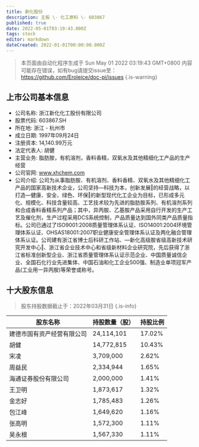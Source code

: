 ```yaml
---
title: 新化股份
description: 主板 \- 化工原料 \- 603867
published: true
date: 2022-05-01T03:19:43.000Z
tags: stock
editor: markdown
dateCreated: 2022-01-01T00:00:00.000Z
---
```


> 本页面由自动化程序生成于 Sun May 01 2022 03:19:43 GMT+0800
> 内容可能存在错误，如有bug请提交issue至：https://github.com/Eroleice/doc-pi/issues
{.is-warning}

## 上市公司基本信息
- 公司名称: 浙江新化化工股份有限公司
- 股票代码: 603867.SH
- 所在地: 浙江 - 杭州市
- 成立日期: 1997年09月24日
- 注册资本: 14,140.99万元
- 法定代表人: 胡健
- 主营业务: 脂肪胺，有机溶剂，香料香精，双氧水及其他精细化工产品的生产经营
- 公司官网: www.xhchem.com
- 公司介绍: 公司为从事脂肪胺、有机溶剂、香料香精、双氧水及其他精细化工产品的国家高新技术企业，公司坚持―科技为本，创新发展‖的经营战略，以打造―健康、安全、绿色、环保‖的新型现代化工企业为目标，已形成多元化、规模化、科技含量较高、工艺技术较为先进的脂肪胺系列、有机溶剂系列和合成香料香精系列产品；其中，异丙胺、乙基胺产品采用自行开发的生产工艺及催化剂，生产过程采用DCS系统控制，产品质量达到国外同类产品质量指标。公司已通过了ISO9001:2008质量管理体系认证、ISO14001:2004环境管理体系认证、OHSAS18001:2007职业健康安全管理体系认证及两化融合管理体系认证。公司建有浙江省博士后科研工作站、―新化高级胺省级高新技术研究开发中心‖、浙江省企业技术中心和省级新材料企业研究院，先后获得了浙江省标准创新型企业、浙江省质量管理体系认证示范企业、中国质量诚信企业、全国石化行业先进集体、中国石油和化工企业500强、制造业单项冠军产品(工业用一异丙胺)等荣誉或称号。


## 十大股东信息
> 股东持股数据截止于：2022年03月31日
{.is-info}

| 股东名称 | 持股数量（股） | 持股比例 |
| --- | --- | --- |
| 建德市国有资产经营有限公司 | 24,114,101 | 17.02% |
| 胡健 | 14,772,815 | 10.43% |
| 宋凌 | 3,709,000 | 2.62% |
| 周益民 | 2,334,944 | 1.65% |
| 海通证券股份有限公司 | 2,000,000 | 1.41% |
| 王卫明 | 1,873,617 | 1.32% |
| 金志好 | 1,785,483 | 1.26% |
| 包江峰 | 1,649,620 | 1.16% |
| 张高明 | 1,572,300 | 1.11% |
| 吴永根 | 1,567,330 | 1.11% |




